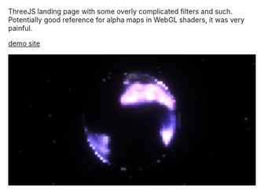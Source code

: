 ThreeJS landing page with some overly complicated filters and such. Potentially good reference for alpha maps in WebGL shaders, it was very painful.

[demo site](https://calculating.github.io/sollo/)

![landing page screenshot](siteimg.png)
